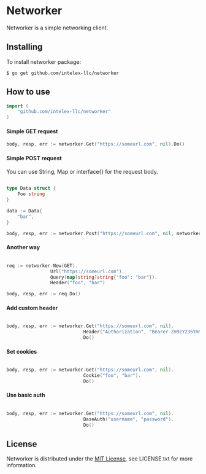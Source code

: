 Networker
=========

Networker is a simple networking client.

## Installing

To install networker package:

    $ go get github.com/intelex-llc/networker

## How to use

```go
import (
    "github.com/intelex-llc/networker"
)
```

#### Simple GET request

```go
body, resp, err := networker.Get("https://someurl.com", nil).Do()

```

#### Simple POST request

You can use String, Map or interface{} for the request body.

```go

type Data struct {
    Foo string
}

data := Data{
    "bar",
}

body, resp, err := networker.Post("https://someurl.com", nil, networker.JSON, data).Do()

```

#### Another way

```go

req := networker.New(GET).
                Url("https://someurl.com").
                Query(map[string]string{"foo": "bar"}).
                Header("foo", "bar")

body, resp, err := req.Do()

```

#### Add custom header

```go

body, resp, err := networker.Get("https://someurl.com", nil).
                            Header("Authorization", "Bearer Zm9zY236Ym9z23Y28=").
                            Do()

```

#### Set cookies

```go

body, resp, err := networker.Get("https://someurl.com", nil).
                            Cookie("foo", "bar").
                            Do()

```

#### Use basic auth

```go

body, resp, err := networker.Get("https://someurl.com", nil).
                            BaseAuth("username", "password").
                            Do()

```

## License

Networker is distributed under the
[MIT License](https://opensource.org/licenses/MIT),
see LICENSE.txt for more information.
